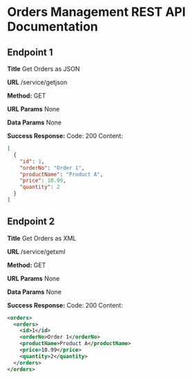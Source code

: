 # Orders Management REST API Documentation

## Endpoint 1

**Title**
Get Orders as JSON

**URL**
/service/getjson

**Method:**
GET

**URL Params**
None

**Data Params**
None

**Success Response:**
Code: 200
Content: 
```json
[
  {
    "id": 1,
    "orderNo": "Order 1",
    "productName": "Product A", 
    "price": 10.99,
    "quantity": 2
  }
]
```

## Endpoint 2

**Title**
Get Orders as XML

**URL**
/service/getxml

**Method:**
GET

**URL Params**
None

**Data Params**
None

**Success Response:**
Code: 200
Content: 
```xml
<orders>
  <orders>
    <id>1</id>
    <orderNo>Order 1</orderNo>
    <productName>Product A</productName>
    <price>10.99</price>
    <quantity>2</quantity>
  </orders>
</orders>